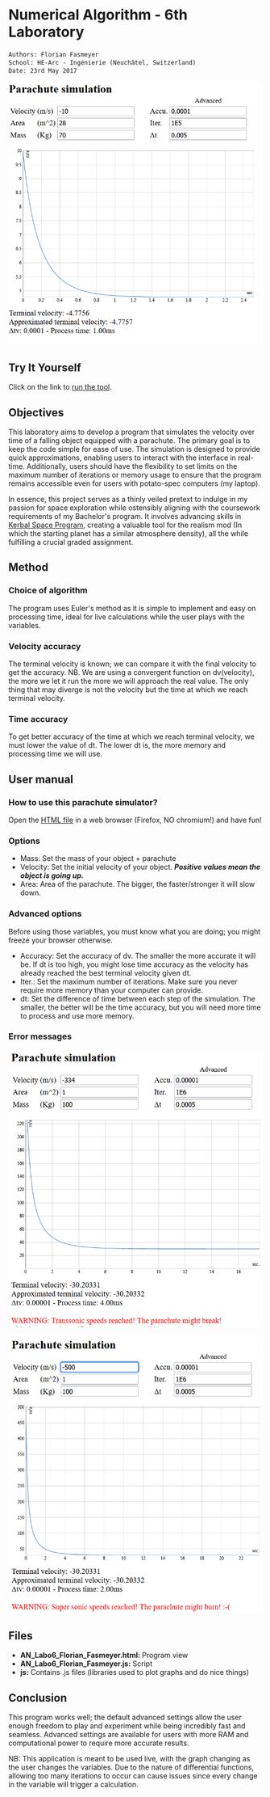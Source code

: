 ﻿Numerical Algorithm - 6th Laboratory
====================================

    Authors: Florian Fasmeyer
    School: HE-Arc - Ingénierie (Neuchâtel, Switzerland)
    Date: 23rd May 2017

![Example](https://github.com/FlorianFasmeyer/HeArc_AN_team2/blob/master/Labo6/standard.png)

Try It Yourself
---------------

Click on the link to [run the tool](https://htmlpreview.github.io/?https://github.com/FlorianFasmeyer/HeArc_AN_team2/blob/master/Labo6/AN_Labo6_Florian_Fasmeyer.html).


Objectives
----------

This laboratory aims to develop a program that simulates the velocity over time of a falling object equipped with a parachute. The primary goal is to keep the code simple for ease of use. The simulation is designed to provide quick approximations, enabling users to interact with the interface in real-time. Additionally, users should have the flexibility to set limits on the maximum number of iterations or memory usage to ensure that the program remains accessible even for users with potato-spec computers (my laptop).

In essence, this project serves as a thinly veiled pretext to indulge in my passion for space exploration while ostensibly aligning with the coursework requirements of my Bachelor's program. It involves advancing skills in [Kerbal Space Program](https://www.kerbalspaceprogram.com/), creating a valuable tool for the realism mod (In which the starting planet has a similar atmosphere density), all the while fulfilling a crucial graded assignment.



Method
------

### Choice of algorithm

The program uses Euler's method as it is simple to implement and easy on processing time, ideal for live calculations while the user plays with the variables.

### Velocity accuracy

The terminal velocity is known; we can compare it with the final velocity to get the accuracy. NB. We are using a convergent function on dv(velocity), the more we let it run the more we will approach the real value. The only thing that may diverge is not the velocity but the time at which we reach terminal velocity.

### Time accuracy

To get better accuracy of the time at which we reach terminal velocity, we must lower the value of dt. The lower dt is, the more memory and processing time we will use.

User manual
-------------

### How to use this parachute simulator?

Open the [HTML file](https://htmlpreview.github.io/?https://github.com/FlorianFasmeyer/HeArc_AN_team2/blob/master/Labo6/AN_Labo6_Florian_Fasmeyer.html) in a web browser (Firefox, NO chromium!) and have fun!

### Options

* Mass: Set the mass of your object + parachute
* Velocity: Set the initial velocity of your object. ***Positive values mean the object is going up.***
* Area: Area of the parachute. The bigger, the faster/stronger it will slow down.

### Advanced options

Before using those variables, you must know what you are doing; you might freeze your browser otherwise.

* Accuracy: Set the accuracy of dv. The smaller the more accurate it will be. If dt is too high, you might lose time accuracy as the velocity has already reached the best terminal velocity given dt.
* Iter.: Set the maximum number of iterations. Make sure you never require more memory than your computer can provide. 
* dt: Set the difference of time between each step of the simulation. The smaller, the better will be the time accuracy, but you will need more time to process and use more memory.

### Error messages

![Example - trans sonic](https://github.com/FlorianFasmeyer/HeArc_AN_team2/blob/master/Labo6/transsonic.png)

![Example - super sonic](https://github.com/FlorianFasmeyer/HeArc_AN_team2/blob/master/Labo6/supersonic.png)

Files
-----

* **AN_Labo6_Florian_Fasmeyer.html:** Program view
* **AN_Labo6_Florian_Fasmeyer.js:** Script
* **js:** Contains .js files (libraries used to plot graphs and do nice things)

Conclusion
----------

This program works well; the default advanced settings allow the user enough freedom to play and experiment while being incredibly fast and seamless. Advanced settings are available for users with more RAM and computational power to require more accurate results.

NB: This application is meant to be used live, with the graph changing as the user changes the variables. Due to the nature of differential functions, allowing too many iterations to occur can cause issues since every change in the variable will trigger a calculation.
